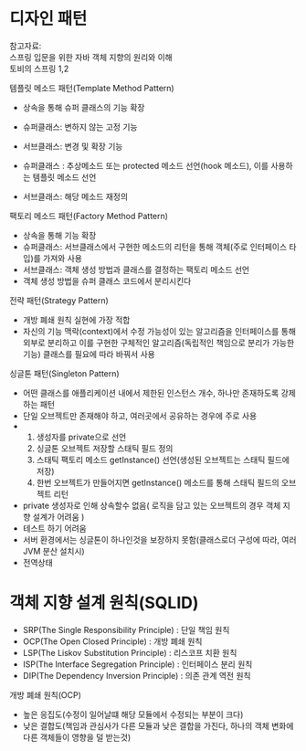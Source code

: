 # 디자인 패턴

참고자료:  
스프링 입문을 위한 자바 객체 지향의 원리와 이해  
토비의 스프링 1,2


템플릿 메소드 패턴(Template Method Pattern)
  - 상속을 통해 슈퍼 클래스의 기능 확장
  - 슈퍼클래스: 변하지 않는 고정 기능
  - 서브클래스: 변경 및 확장 기능
  
  - 슈퍼클래스 : 추상메소드 또는 protected 메소드 선언(hook 메소드), 이를 사용하는 템플릿 메소드 선언
  - 서브클래스: 해당 메소드 재정의
  
팩토리 메소드 패턴(Factory Method Pattern)
  - 상속을 통해 기능 확장
  - 슈퍼클래스: 서브클래스에서 구현한 메소드의 리턴을 통해 객체(주로 인터페이스 타입)를 가져와 사용
  - 서브클래스: 객체 생성 방법과 클래스를 결정하는 팩토리 메소드 선언
  - 객체 생성 방법을 슈퍼 클래스 코드에서 분리시킨다
  
전략 패턴(Strategy Pattern)
  - 개방 폐쇄 원칙 실현에 가장 적합
  - 자신의 기능 맥락(context)에서 수정 가능성이 있는 알고리즘을 인터페이스를 통해 외부로 분리하고
  이를 구현한 구체적인 알고리즘(독립적인 책임으로 분리가 가능한 기능) 클래스를 필요에 따라 바꿔서 사용

싱글톤 패턴(Singleton Pattern)
  - 어떤 클래스를 애플리케이션 내에서 제한된 인스턴스 개수, 하나만 존재하도록 강제하는 패턴
  - 단일 오브젝트만 존재해야 하고, 여러곳에서 공유하는 경우에 주로 사용
  - 1. 생성자를 private으로 선언  
    2. 싱글톤 오브젝트 저장할 스태틱 필드 정의  
    3. 스태틱 팩토리 메소드 getInstance() 선언(생성된 오브젝트는 스태틱 필드에 저장)
    4. 한번 오브젝트가 만들어지면 getInstance() 메소드를 통해 스태틱 필드의 오브젝트 리턴
  - private 생성자로 인해 상속할수 없음( 로직을 담고 있는 오브젝트의 경우 객체 지향 설계가 어려움 )
  - 테스트 하기 어려움
  - 서버 환경에서는 싱글톤이 하나인것을 보장하지 못함(클래스로더 구성에 따라, 여러 JVM 분산 설치시)
  - 전역상태
  
# 객체 지향 설계 원칙(SQLID)
  - SRP(The Single Responsibility Principle) : 단일 책임 원칙
  - OCP(The Open Closed Principle) : 개방 폐쇄 원칙
  - LSP(The Liskov Substitution Principle) : 리스코프 치환 원칙
  - ISP(The Interface Segregation Principle) : 인터페이스 분리 원칙
  - DIP(The Dependency Inversion Principle) : 의존 관계 역전 원칙
  
개방 폐쇄 원칙(OCP)
  - 높은 응집도(수정이 일어날떄 해당 모듈에서 수정되는 부분이 크다)
  - 낮은 결합도(책임과 관심사가 다른 모듈과 낮은 결합을 가진다, 하나의 객체 변화에 다른 객체들이 영향을 덜 받는것)
  

